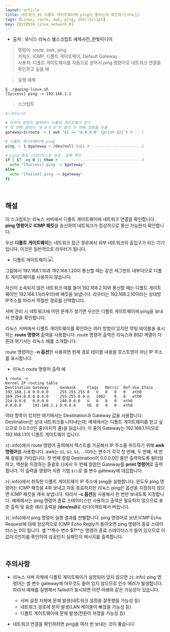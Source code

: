 ```yaml
---
layout: article
title: 네트워크_01 디폴트 게이트웨이에 ping이 통하는지 확인하기(리눅스)
tags: [Linux, route, awk, ping, ShellScript]
key: 20230918-linux_network_01
---
```


- 출처 : 유닉스 리눅스 쉘스크립트 예제사전_한빛미디어

> 명령어: route, awk, ping    
> 키워드: ICMP, 디폴트 게이트웨이, Default Gateway  
> 사용처: 디폴트 게이트웨이를 자동으로 얻어서 ping 명령어로 네트워크 연결을 확인하고 싶을 때  

> 실행 예제  

```
$ ./gwping-linux.sh
[Syccess] ping -> 192.168.1.1
```

> 스크립트

```bash
#!/bin/sh

# 라우터 명령어 출력에서 디폴트 게이트웨이 얻기
# 첫 번째 컬럼이 "0.0.0.0"인 줄의 두 번째 컬럼을 추출
gateway=$(route -n | awk '$1 == "0.0.0.0" {print $2}') # -- 1

# 디폴트 게이트웨이에 ping
ping -c 1 $gateway > /dev/null 2>&1 # --------------------- 2

# ping 종료 스테이터스로 성공, 실패 확인 
if [ $? -eq 0 ]; then # ------------------------------------3
  echo "[Success] ping -> $gateway"
else
  echo "[Failed] ping -> $gateway"
fi
```

&nbsp;
&nbsp;

## **해설**

이 스크립트는 리눅스 서버에서 디폴트 게이트웨이에 네트워크 연결을 확인합니다. **ping 명령어**로 **ICMP 패킷**을 송신하여 네트워크가 정상적으로 통신 가능한지 확인합니다.

우선 **디폴트 게이트웨이**는 네트워크 접근 경로에서 외부 네트워크의 출입구가 되는 기기입니다. 이것은 일반적으로 라우터가 됩니다.

- 디폴트 게이트웨이
<img src='http://drive.google.com/uc?export=view&id=1OYuvdnUzvQLpsXCoPFWgSyd1xzyQkoIE' /><br>

그림에서 192.168.1.10과 192.168.1.20이 통신할 때는 같은 세그먼트 내부이므로 디폴트 게이트웨이를 사용하지 않습니다.

자신이 소속되지 않은 네트워크 예를 들어 192.168.2.10와 통신할 때는 디폴트 게이트웨이인 192.168.1.1(라우터)에 패킷을 보냅니다. 라우터는 192.168.2.10이라는 상대방 IP주소를 따라서 적절한 경로를 선택합니다.

서버 관리 시 네트워크에 어떤 문제가 생기면 우선은 디폴트 게이트웨이에 ping을 보내서 연결을 확인합니다.

리눅스 서버에서 디폴트 게이트웨이를 확인하는 여러 방법이 있지만 루팅 테이블을 표시하는 **route 명령어** 출력을 사용합니다. route 명령어 출력은 리눅스와 BSD 계열이 다른데 여기서는 리눅스 예를 소개합니다.

route 명령어는 **-n 옵션**만 사용하면 현재 경로 테이블 내용을 호스트명이 아닌 IP 주소를 표시합니다.

- 리눅스 route 명령어 출력 예
```
$ route -n
Kernel IP routing table
Destination	Gateway		Genmask		Flags	Metric	Ref	Use	Iface
192.168.1.0	0.0.0.0		255.255.255.0	U	0	0	0	eth0
169.254.0.0	0.0.0.0		255.255.0.0	U	1002	0	0	eth0
224.0.0.0	0.0.0.0		240.0.0.0	U	0	0	0	eth0
0.0.0.0		192.168.1.1	0.0.0.0		UG	0	0	0	eth0
```

여러 항목이 있지만 여기에서는 Destination과 Gateway 값을 사용합니다. Destination은 상대 네트워크를 나타내는데, 예제에서는 디폴트 게이트웨이를 얻고 싶으므로 0.0.0.0인 줄(마지막 줄)을 읽습니다. 이 줄의 Gateway는 192.168.1.1이므로 192.168.1.1이 디폴트 게이트웨이 입니다.

`1`{:.info}에서 route 명령어 출력에서 텍스트를 가공해서 IP 주소를 취득하기 위해 **awk 명령어**를 사용합니다. awk는 `$1`, `$2`, `$3`, ...이라는 변수가 각각 첫 번째, 두 번째, 세 번째 컬럼을 가리킵니다. 첫 번째 칼럼 Destination이 0.0.0.0인 줄만 출력하도록 필터링하고, 액션을 지정하는 중괄호 {}에서 두 번째 칼럼인 Gateway를 **print 명령어**로 출력합니다. 이 출력을 명령어 치환 기법 `$()`로 셸 변수 gateway에 대입합니다.

`2`{:.info}에서 취득한 디폴트 게이트웨이 IP 주소에 ping을 실행합니다. 윈도우 ping 명령어는 ICMP 패킷을 4회 보내고 자동 종료하지만 리눅스 ping은 옵션을 지정하지 않으면 ICMP 패킷을 계속 보냅니다. 따라서 **-c 옵션**을 사용해서 한 번만 보내도록 지정합니다. 예제에서는 ping 명령어 종료 스테이터스만 사용하고 출력은 필요하지 않으므로 표준 출력 및 표준 에러 출력을 **/dev/null**로 리다이렉트해서 버립니다.

`3`{:.info}에서 ping 명령어 실행 결과를 판별합니다. ping 명령어로 보낸 ICMP Echo Request에 대해 정상적으로 ICMP Echo Reply가 돌아오면 ping 명령어 종료 스테이터스는 0이 됩니다. 셸 **특수 변수 $?**는 명령어 종료 스테이터스가 들어 있으므로 이 값이 0인지를 확인하여 성공인지 실패인지 메시지를 출력합니다.

&nbsp;
&nbsp;

## **주의사항**

- 리눅스 서버 자체에 디폴트 게이트웨이가 설정되어 있지 않으면 `2`{:.info} ping 명령어는 셸 변수 gateway에 아무것도 들어 있지 않으므로 인수 에러가 발생합니다. 따라서 예제를 실행해서 failed가 표시되면 이런 아래와 같은 가능성이 있습니다.
  - 서버 설정 자체에 문제 발생(네트워크 설정을 잘못했을 가능성 등)
  - 네트워크 경로에 문자 발생(LAN 케이블이 빠졌을 가능성 등)
  - 디폴트 게이트웨이에 문제 발생(전원이 꺼졌을 가능성 등)

- 네트워크 연결을 확인하려면 ping을 여러 번 보내는 것이 좋습니다.